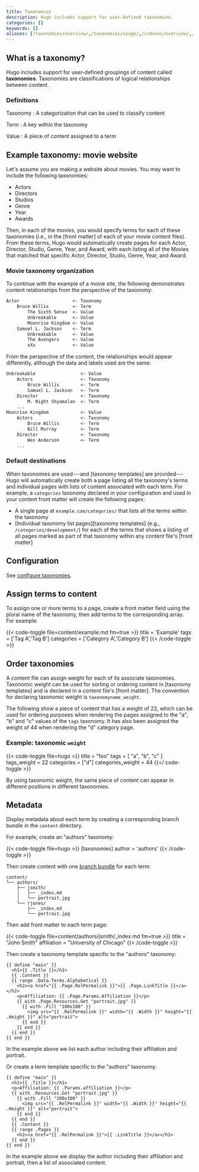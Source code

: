 ```yaml
---
title: Taxonomies
description: Hugo includes support for user-defined taxonomies.
categories: []
keywords: []
aliases: [/taxonomies/overview/,/taxonomies/usage/,/indexes/overview/,/doc/indexes/,/extras/indexes]
---
```


## What is a taxonomy?

Hugo includes support for user-defined groupings of content called **taxonomies**. Taxonomies are classifications of logical relationships between content.

### Definitions

Taxonomy
: A categorization that can be used to classify content

Term
: A key within the taxonomy

Value
: A piece of content assigned to a term

## Example taxonomy: movie website

Let's assume you are making a website about movies. You may want to include the following taxonomies:

- Actors
- Directors
- Studios
- Genre
- Year
- Awards

Then, in each of the movies, you would specify terms for each of these taxonomies (i.e., in the [front matter] of each of your movie content files). From these terms, Hugo would automatically create pages for each Actor, Director, Studio, Genre, Year, and Award, with each listing all of the Movies that matched that specific Actor, Director, Studio, Genre, Year, and Award.

### Movie taxonomy organization

To continue with the example of a movie site, the following demonstrates content relationships from the perspective of the taxonomy:

```txt
Actor                    <- Taxonomy
    Bruce Willis         <- Term
        The Sixth Sense  <- Value
        Unbreakable      <- Value
        Moonrise Kingdom <- Value
    Samuel L. Jackson    <- Term
        Unbreakable      <- Value
        The Avengers     <- Value
        xXx              <- Value
```

From the perspective of the content, the relationships would appear differently, although the data and labels used are the same:

```txt
Unbreakable                 <- Value
    Actors                  <- Taxonomy
        Bruce Willis        <- Term
        Samuel L. Jackson   <- Term
    Director                <- Taxonomy
        M. Night Shyamalan  <- Term
    ...
Moonrise Kingdom            <- Value
    Actors                  <- Taxonomy
        Bruce Willis        <- Term
        Bill Murray         <- Term
    Director                <- Taxonomy
        Wes Anderson        <- Term
    ...
```

### Default destinations

When taxonomies are used---and [taxonomy templates] are provided---Hugo will automatically create both a page listing all the taxonomy's terms and individual pages with lists of content associated with each term. For example, a `categories` taxonomy declared in your configuration and used in your content front matter will create the following pages:

- A single page at `example.com/categories/` that lists all the terms within the taxonomy
- [Individual taxonomy list pages][taxonomy templates] (e.g., `/categories/development/`) for each of the terms that shows a listing of all pages marked as part of that taxonomy within any content file's [front matter]

## Configuration

See [configure taxonomies](/configuration/taxonomies/).

## Assign terms to content

To assign one or more terms to a page, create a front matter field using the plural name of the taxonomy, then add terms to the corresponding array. For example:

{{< code-toggle file=content/example.md fm=true >}}
title = 'Example'
tags = ['Tag A','Tag B']
categories = ['Category A','Category B']
{{< /code-toggle >}}

## Order taxonomies

A content file can assign weight for each of its associate taxonomies. Taxonomic weight can be used for sorting or ordering content in [taxonomy templates] and is declared in a content file's [front matter]. The convention for declaring taxonomic weight is `taxonomyname_weight`.

The following show a piece of content that has a weight of 22, which can be used for ordering purposes when rendering the pages assigned to the "a", "b" and "c" values of the `tags` taxonomy. It has also been assigned the weight of 44 when rendering the "d" category page.

### Example: taxonomic `weight`

{{< code-toggle file=hugo >}}
title = "foo"
tags = [ "a", "b", "c" ]
tags_weight = 22
categories = ["d"]
categories_weight = 44
{{</ code-toggle >}}

By using taxonomic weight, the same piece of content can appear in different positions in different taxonomies.

## Metadata

Display metadata about each term by creating a corresponding branch bundle in the `content` directory.

For example, create an "authors" taxonomy:

{{< code-toggle file=hugo >}}
[taxonomies]
author = 'authors'
{{< /code-toggle >}}

Then create content with one [branch bundle](g) for each term:

```text
content/
└── authors/
    ├── jsmith/
    │   ├── _index.md
    │   └── portrait.jpg
    └── rjones/
        ├── _index.md
        └── portrait.jpg
```

Then add front matter to each term page:

{{< code-toggle file=content/authors/jsmith/_index.md fm=true >}}
title = "John Smith"
affiliation = "University of Chicago"
{{< /code-toggle >}}

Then create a taxonomy template specific to the "authors" taxonomy:

```go-html-template {file="layouts/authors/taxonomy.html"}
{{ define "main" }}
  <h1>{{ .Title }}</h1>
  {{ .Content }}
  {{ range .Data.Terms.Alphabetical }}
    <h2><a href="{{ .Page.RelPermalink }}">{{ .Page.LinkTitle }}</a></h2>
    <p>Affiliation: {{ .Page.Params.Affiliation }}</p>
    {{ with .Page.Resources.Get "portrait.jpg" }}
      {{ with .Fill "100x100" }}
        <img src="{{ .RelPermalink }}" width="{{ .Width }}" height="{{ .Height }}" alt="portrait">
      {{ end }}
    {{ end }}
  {{ end }}
{{ end }}
```

In the example above we list each author including their affiliation and portrait.

Or create a term template specific to the "authors" taxonomy:

```go-html-template {file="layouts/authors/term.html"}
{{ define "main" }}
  <h1>{{ .Title }}</h1>
  <p>Affiliation: {{ .Params.affiliation }}</p>
  {{ with .Resources.Get "portrait.jpg" }}
    {{ with .Fill "100x100" }}
      <img src="{{ .RelPermalink }}" width="{{ .Width }}" height="{{ .Height }}" alt="portrait">
    {{ end }}
  {{ end }}
  {{ .Content }}
  {{ range .Pages }}
    <h2><a href="{{ .RelPermalink }}">{{ .LinkTitle }}</a></h2>
  {{ end }}
{{ end }}
```

In the example above we display the author including their affiliation and portrait, then a list of associated content.
